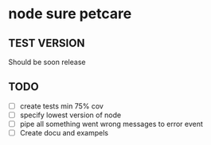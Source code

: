 # node sure petcare

## TEST VERSION 
Should be soon release

## TODO
 - [ ] create tests min 75% cov
 - [ ] specify lowest version of node
 - [ ] pipe all something went wrong messages to error event
 - [ ] Create docu and exampels